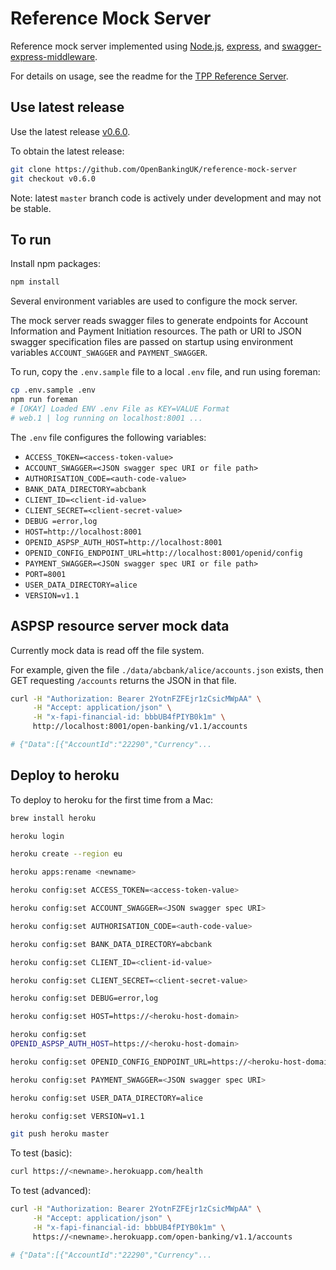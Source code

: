 # Reference Mock Server

Reference mock server implemented using
[Node.js](https://nodejs.org/),
[express](https://github.com/expressjs/express), and
[swagger-express-middleware](https://github.com/BigstickCarpet/swagger-express-middleware).

For details on usage, see the readme for the
[TPP Reference Server](https://github.com/OpenBankingUK/tpp-reference-server#readme).

## Use latest release

Use the latest release [v0.6.0](https://github.com/OpenBankingUK/reference-mock-server/releases/tag/v0.6.0).

To obtain the latest release:

```sh
git clone https://github.com/OpenBankingUK/reference-mock-server
git checkout v0.6.0
```

Note: latest `master` branch code is actively under development and may not be stable.

## To run

Install npm packages:

```sh
npm install
```

Several environment variables are used to configure the mock server.

The mock server reads swagger files to generate endpoints for Account Information
and Payment Initiation resources. The path or URI to JSON swagger specification
files are passed on startup using environment variables `ACCOUNT_SWAGGER` and
`PAYMENT_SWAGGER`.

To run, copy the `.env.sample` file to a local `.env` file, and run using foreman:

```sh
cp .env.sample .env
npm run foreman
# [OKAY] Loaded ENV .env File as KEY=VALUE Format
# web.1 | log running on localhost:8001 ...
```

The `.env` file configures the following variables:

* `ACCESS_TOKEN=<access-token-value>`
* `ACCOUNT_SWAGGER=<JSON swagger spec URI or file path>`
* `AUTHORISATION_CODE=<auth-code-value>`
* `BANK_DATA_DIRECTORY=abcbank`
* `CLIENT_ID=<client-id-value>`
* `CLIENT_SECRET=<client-secret-value>`
* `DEBUG =error,log`
* `HOST=http://localhost:8001`
* `OPENID_ASPSP_AUTH_HOST=http://localhost:8001`
* `OPENID_CONFIG_ENDPOINT_URL=http://localhost:8001/openid/config`
* `PAYMENT_SWAGGER=<JSON swagger spec URI or file path>`
* `PORT=8001`
* `USER_DATA_DIRECTORY=alice`
* `VERSION=v1.1`

## ASPSP resource server mock data

Currently mock data is read off the file system.

For example, given the file
`./data/abcbank/alice/accounts.json` exists, then
GET requesting `/accounts` returns the JSON in that file.

```sh
curl -H "Authorization: Bearer 2YotnFZFEjr1zCsicMWpAA" \
     -H "Accept: application/json" \
     -H "x-fapi-financial-id: bbbUB4fPIYB0k1m" \
     http://localhost:8001/open-banking/v1.1/accounts

# {"Data":[{"AccountId":"22290","Currency"...
```

## Deploy to heroku

To deploy to heroku for the first time from a Mac:

```sh
brew install heroku

heroku login

heroku create --region eu

heroku apps:rename <newname>

heroku config:set ACCESS_TOKEN=<access-token-value>

heroku config:set ACCOUNT_SWAGGER=<JSON swagger spec URI>

heroku config:set AUTHORISATION_CODE=<auth-code-value>

heroku config:set BANK_DATA_DIRECTORY=abcbank

heroku config:set CLIENT_ID=<client-id-value>

heroku config:set CLIENT_SECRET=<client-secret-value>

heroku config:set DEBUG=error,log

heroku config:set HOST=https://<heroku-host-domain>

heroku config:set
OPENID_ASPSP_AUTH_HOST=https://<heroku-host-domain>

heroku config:set OPENID_CONFIG_ENDPOINT_URL=https://<heroku-host-domain>/openid/config

heroku config:set PAYMENT_SWAGGER=<JSON swagger spec URI>

heroku config:set USER_DATA_DIRECTORY=alice

heroku config:set VERSION=v1.1

git push heroku master
```

To test (basic):
```sh
curl https://<newname>.herokuapp.com/health
```

To test (advanced):
```sh
curl -H "Authorization: Bearer 2YotnFZFEjr1zCsicMWpAA" \
     -H "Accept: application/json" \
     -H "x-fapi-financial-id: bbbUB4fPIYB0k1m" \
     https://<newname>.herokuapp.com/open-banking/v1.1/accounts

# {"Data":[{"AccountId":"22290","Currency"...
```
